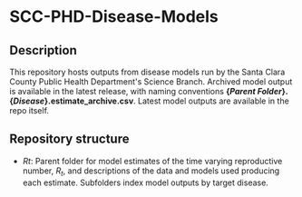 # SCC-PHD-Disease-Models

## Description

This repository hosts outputs from disease models run by the Santa Clara County Public Health Department's Science Branch. Archived model output is available in the latest release, with naming conventions **{_Parent Folder_}.{_Disease_}.estimate_archive.csv**. Latest model outputs are available in the repo itself.

## Repository structure

- _Rt_: Parent folder for model estimates of the time varying reproductive number, $R_t$, and descriptions of the data and models used producing each estimate. Subfolders index model outputs by target disease.

  
  
  
